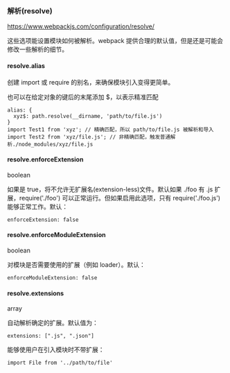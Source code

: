### 解析(resolve) 
https://www.webpackjs.com/configuration/resolve/

这些选项能设置模块如何被解析。webpack 提供合理的默认值，但是还是可能会修改一些解析的细节。



#### resolve.alias

创建 import 或 require 的别名，来确保模块引入变得更简单。

也可以在给定对象的键后的末尾添加 $，以表示精准匹配
```
alias: {
  xyz$: path.resolve(__dirname, 'path/to/file.js')
}
import Test1 from 'xyz'; // 精确匹配，所以 path/to/file.js 被解析和导入
import Test2 from 'xyz/file.js'; // 非精确匹配，触发普通解析./node_modules/xyz/file.js
```

####  resolve.enforceExtension

boolean

如果是 true，将不允许无扩展名(extension-less)文件。默认如果 ./foo 有 .js 扩展，require('./foo') 可以正常运行。但如果启用此选项，只有 require('./foo.js') 能够正常工作。默认：

```
enforceExtension: false
```

#### resolve.enforceModuleExtension

boolean

对模块是否需要使用的扩展（例如 loader）。默认：
```
enforceModuleExtension: false
```

#### resolve.extensions
array

自动解析确定的扩展。默认值为：

```
extensions: [".js", ".json"]
```
能够使用户在引入模块时不带扩展：
```
import File from '../path/to/file'
```




